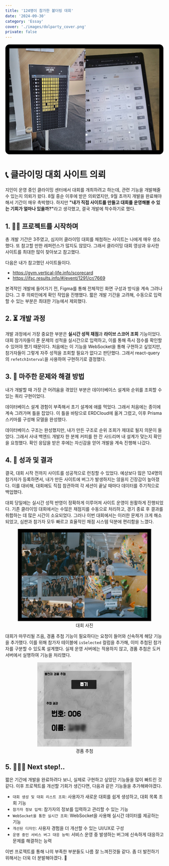 ```yaml
---
title: '124명이 참가한 볼더링 대회'
date: '2024-09-30'
category: 'Essay'
cover: './images/dolparty_cover.png'
private: false
---
```


<center>
  <img src="./images/dolparty_1.png" />    
</center>

# 📞 클라이밍 대회 사이트 의뢰

지인이 운영 중인 클라이밍 센터에서 대회를 개최하려고 하는데, 관련 기능을 개발해줄 수 있는지 의뢰가 왔다. 8월 중순 이후에 받은 의뢰였지만, 9월 초까지 개발을 완료해야 해서 기간이 매우 촉박했다. 하지만 <b>"내가 직접 사이트를 만들고 대회를 운영해볼 수 있는 기회가 얼마나 있을까?"</b>라고 생각했고, 결국 개발에 착수하기로 했다.

## 1. 🏃🏻 프로젝트를 시작하며

총 개발 기간은 3주였고, 심지어 클라이밍 대회를 채첨하는 사이트는 나에게 매우 생소했다. 또 참고할 만한 레퍼런스가 많지도 않았다. 그래서 클라이밍 대회 영상과 유사한 사이트를 최대한 많이 찾아보고 참고했다.

다음은 내가 참고했던 사이트들이다.

- https://gym.vertical-life.info/scorecard
- https://ifsc.results.info/#/event/1291/cr/7669

본격적인 개발에 들어가기 전, Figma를 통해 전체적인 화면 구성과 방식을 계속 그려나갔다. 그 후 의뢰인에게 확인 작업을 진행했다. 짧은 개발 기간을 고려해, 수동으로 입력할 수 있는 부분은 최대한 기능에서 제외했다.

## 2. ⏳ 개발 과정

개발 과정에서 가장 중요한 부분은 <b>실시간 성적 채점</b>과 <b>라이브 스코어 조회</b> 기능이었다. 대회 참가자들이 푼 문제의 성적을 실시간으로 입력하고, 이를 통해 즉시 점수를 확인할 수 있어야 했기 때문이다. 처음에는 이 기능을 WebSocket을 통해 구현하고 싶었지만, 참가자들이 그렇게 자주 성적을 조회할 필요가 없다고 판단했다. 그래서 react-query의 `refetchInterval`을 사용하여 구현하기로 결정했다.

## 3. 🚨 마주한 문제와 해결 방법

내가 개발할 때 가장 큰 어려움을 겪었던 부분은 데이터베이스 설계와 순위를 조회할 수 있는 쿼리 구현이었다.

데이터베이스 설계 경험이 부족해서 초기 설계에 애를 먹었다. 그래서 처음에는 종이에 계속 그려가며 틀을 잡았다. 이 틀을 바탕으로 ERDCloud에 옮겨 그렸고, 이후 Prisma 스키마를 구성해 모델을 완성했다.

데이터베이스 구조는 완성했지만, 내가 만든 구조로 순위 조회가 제대로 될지 의문이 들었다. 그래서 사내 백엔드 개발자 한 분께 커피를 한 잔 사드리며 내 설계가 맞는지 확인을 요청했다. 확인 응답을 받은 후에는 자신감을 얻어 개발을 계속 진행해 나갔다.

## 4. 🎁 성과 및 결과

결국, 대회 시작 전까지 사이트를 성공적으로 런칭할 수 있었다. 예상보다 많은 124명의 참가자가 등록하면서, 내가 만든 사이트에 버그가 발생하지는 않을지 긴장감이 높아졌다. 이를 대비해, 대회에도 직접 참관하여 각 세션이 끝날 때마다 데이터를 주기적으로 백업했다.

대회 당일에는 실시간 성적 반영이 정확하게 이루어져 사이트 운영이 원활하게 진행되었다. 기존 클라이밍 대회에서는 수많은 채점지를 수동으로 처리하고, 경기 종료 후 결과를 취합하는 데 많은 시간이 소요되었다. 그러나 이번 대회에서는 이러한 문제가 크게 해소되었고, 심판과 참가자 모두 빠르고 효율적인 채점 시스템 덕분에 편리함을 느꼈다.

<center>
  <figure>
      <img src="./images/dolparty_2.jpeg" title="대회 사진">    
      <figcaption>대회 사진</figcaption>
  </figure>
</center>

대회가 마무리될 즈음, 경품 추첨 기능이 필요하다는 요청이 들어와 신속하게 해당 기능을 추가했다. 이를 위해 참가자 테이블에 `isSelected` 컬럼을 추가해, 이미 추첨된 참가자를 구분할 수 있도록 설계했다. 실제 운영 서버에는 적용하지 않고, 경품 추첨은 도커 서버에서 실행하여 기능을 처리했다.

<center>
  <figure>
      <img src="./images/dolparty_3.png" title="경품 추첨" width="300">    
      <figcaption>경품 추첨</figcaption>
  </figure>
</center>

## 5. 🧎🏻‍➡️ Next step!..

짧은 기간에 개발을 완료하려다 보니, 실제로 구현하고 싶었던 기능들을 많이 빠트린 것 같다. 이후 프로젝트를 개선할 기회가 생긴다면, 다음과 같은 기능들을 추가해봐야겠다.

- `대회 생성 및 대회 리스트 조회`: 사용자가 새로운 대회를 쉽게 생성하고, 대회 목록 조회 기능
- `참가자 정보 입력`: 참가자의 정보를 입력하고 관리할 수 있는 기능
- `WebSocket을 통한 실시간 조회`: WebSocket을 사용해 실시간 데이터를 제공하는 기능
- `개선된 디자인`: 사용자 경험을 더 개선할 수 있는 UI/UX로 구성
- `운영 중인 서비스 버그 대응 능력`: 서비스 운영 중 발생하는 버그에 신속하게 대응하고 문제를 해결하는 능력

이번 프로젝트를 통해 나의 부족한 부분들도 나름 잘 느껴진것들 같다. 좀 더 발전하기 위해서는 더욱 더 분발해야겠다. 🧐
